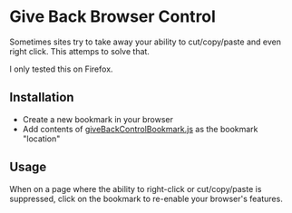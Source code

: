 # Give Back Browser Control

Sometimes sites try to take away your ability to cut/copy/paste and
even right click. This attemps to solve that.

I only tested this on Firefox.

## Installation

* Create a new bookmark in your browser
* Add contents of [giveBackControlBookmark.js](giveBackControlBookmark.js) as the bookmark "location"

## Usage

When on a page where the ability to right-click or cut/copy/paste
is suppressed, click on the bookmark to re-enable your browser's
features.
